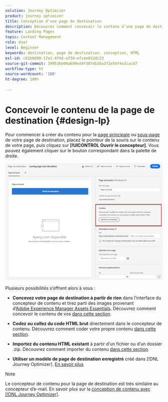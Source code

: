 ```yaml
---
solution: Journey Optimizer
product: journey optimizer
title: Conception dʼune page de destination
description: Découvrez comment concevoir le contenu dʼune page de destination dans Journey Optimizer
feature: Landing Pages
topic: Content Management
role: User
level: Beginner
keywords: destination, page de destination, conception, HTML
exl-id: c61b8d80-17e1-4fdd-a739-efcee032dc23
source-git-commit: 39953bb09a699ed4fd07db26a3f2e54f4e2cacd7
workflow-type: ht
source-wordcount: '160'
ht-degree: 100%

---
```


# Concevoir le contenu de la page de destination {#design-lp}

Pour commencer à créer du contenu pour la [page principale](create-lp.md#configure-primary-page) ou [sous-page](create-lp.md#configure-subpages) de votre page de destination, placez le pointeur de la souris sur le contenu de votre page, puis cliquez sur **[!UICONTROL Ouvrir le concepteur]**. Vous pouvez également cliquer sur le bouton correspondant dans la palette de droite.

![](assets/lp_open-designer.png)

Plusieurs possibilités sʼoffrent alors à vous :

* **Concevez votre page de destination à partir de rien** dans lʼinterface du concepteur de contenu et tirez parti des images provenant dʼ[Adobe Experience Manager Assets Essentials](../content-management/assets-essentials.md). Découvrez comment concevoir le contenu de vos <!--or use built-in templates--> [dans cette section](../email/content-from-scratch.md).

* **Codez ou collez du code HTML brut** directement dans le concepteur de contenu. Découvrez comment coder votre propre contenu [dans cette section](../email/code-content.md).

* **Importez du contenu HTML existant** à partir d’un fichier ou d’un dossier .zip. Découvrez comment importer du contenu [dans cette section](../email/existing-content.md).

* **Utiliser un modèle de page de destination enregistré** créé dans [!DNL Journey Optimizer]. [En savoir plus](lp-templates.md)

>[!NOTE]
>
>Le concepteur de contenu pour la page de destination est très similaire au concepteur d’e-mail. En savoir plus sur la [conception de contenu avec  [!DNL Journey Optimizer]](../email/get-started-email-design.md).
